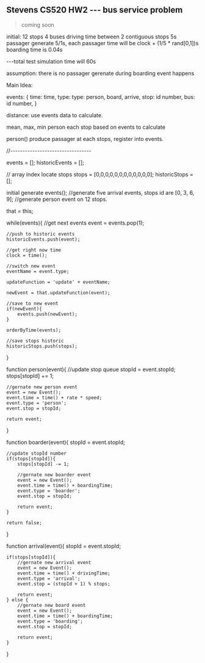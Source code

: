 ## Stevens CS520 HW2 --- bus service problem

> coming soon

initial: 
12 stops
4 buses
driving time between 2 contiguous stops 5s
passager generate 5/1s, each passager time will be clock + (1/5 * rand[0,1])s
boarding time is 0.04s

---total test simulation time will 60s

assumption: there is no passager gerenate during boarding event happens

Main Idea:

events: {
	time: time,
	type: type: person, board, arrive,
	stop: id number,
	bus: id number,
}

distance: use events data to calculate.

mean, max, min person each stop based on events to calculate

person() produce passager at each stops, register into events.

//---------------------------------

events = [];
historicEvents = [];

// array index locate stops
stops = [0,0,0,0,0,0,0,0,0,0,0,0];
historicStops = [];

initial generate events(); 
//generate five arrival events, stops id are [0, 3, 6, 9];
//generate person event on 12 stops.

that = this;

while(events){
	//get next events
	event = events.pop(1);

	//push to historic events
	historicEvents.push(event);

	//get right now time
	clock = time();

	//switch new event
	eventName = event.type;

	updateFunction = 'update' + eventName;

	newEvent = that.updateFunction(event);

	//save to new event
	if(newEvent){
		events.push(newEvent);
	}

	orderByTime(events);

	//save stops historic
	historicStops.push(stops);
}

function person(event){
	//update stop queue
	stopId = event.stopId;
	stops[stopId] += 1;

	//gernate new person event
	event = new Event();
	event.time = time() + rate * speed;
	event.type = 'person';
	event.stop = stopId;

	return event;
}

function boarder(event){
	stopId = event.stopId;

	//update stopId number
	if(stops[stopId]){
		stops[stopId] -= 1;

		//gernate new boarder event
		event = new Event();
		event.time = time() + boardingTime;
		event.type = 'boarder';
		event.stop = stopId;

		return event;
	}

	return false;
}

function arrival(event){
	stopId = event.stopId;

	if(stops[stopId]){
		//gernate new arrival event
		event = new Event();
		event.time = time() + drivingTime;
		event.type = 'arrival';
		event.stop = (stopId + 1) % stops;

		return event;
	} else {
		//gernate new board event
		event = new Event();
		event.time = time() + boardingTime;
		event.type = 'boarding';
		event.stop = stopId;

		return event;
	}
}




